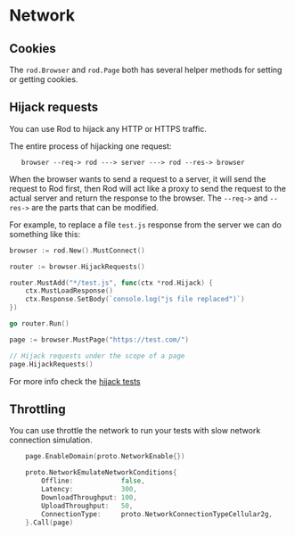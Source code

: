 # Network

## Cookies

The `rod.Browser` and `rod.Page` both has several helper methods for setting or getting cookies.

## Hijack requests

You can use Rod to hijack any HTTP or HTTPS traffic.

The entire process of hijacking one request:

```text
   browser --req-> rod ---> server ---> rod --res-> browser
```

When the browser wants to send a request to a server, it will send the request to Rod first, then Rod will act like
a proxy to send the request to the actual server and return the response to the browser.
The `--req->` and `--res->` are the parts that can be modified.

For example, to replace a file `test.js` response from the server we can do something like this:

```go
browser := rod.New().MustConnect()

router := browser.HijackRequests()

router.MustAdd("*/test.js", func(ctx *rod.Hijack) {
    ctx.MustLoadResponse()
    ctx.Response.SetBody(`console.log("js file replaced")`)
})

go router.Run()

page := browser.MustPage("https://test.com/")

// Hijack requests under the scope of a page
page.HijackRequests()
```

For more info check the [hijack tests](https://github.com/go-rod/rod/blob/master/hijack_test.go)

## Throttling

You can use throttle the network to run your tests with slow network connection simulation.

```go
	page.EnableDomain(proto.NetworkEnable{})

	proto.NetworkEmulateNetworkConditions{
		Offline:            false,
		Latency:            300,
		DownloadThroughput: 100,
		UploadThroughput:   50,
		ConnectionType:     proto.NetworkConnectionTypeCellular2g,
	}.Call(page)
```
